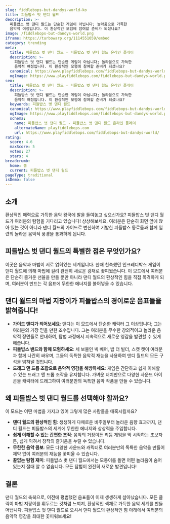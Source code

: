 ```yaml
---
slug: fiddlebops-but-dandys-world-ko
title: 피들밥스 벗 댄디 월드
description: >-
  피들밥스 벗 댄디 월드는 단순한 게임이 아닙니다; 놀라움으로 가득한 
  음악적 여정입니다. 이 환상적인 모험에 참여할 준비가 되셨나요?
image: /fiddlebops-but-dandys-world.png
iframe: https://turbowarp.org/1114551059/embed
category: trending
meta:
  title: 피들밥스 벗 댄디 월드 - 피들밥스 벗 댄디 월드 온라인 플레이
  description: >-
    피들밥스 벗 댄디 월드는 단순한 게임이 아닙니다; 놀라움으로 가득한 
    음악적 여정입니다. 이 환상적인 모험에 참여할 준비가 되셨나요?
  canonical: https://www.playfiddlebops.com/fiddlebops-but-dandys-world/
  ogImage: https://www.playfiddlebops.com/fiddlebops-but-dandys-world.png
seo:
  title: 피들밥스 벗 댄디 월드 - 피들밥스 벗 댄디 월드 온라인 플레이
  description: >-
    피들밥스 벗 댄디 월드는 단순한 게임이 아닙니다; 놀라움으로 가득한 
    음악적 여정입니다. 이 환상적인 모험에 참여할 준비가 되셨나요?
  keywords: 피들밥스 벗 댄디 월드
  canonical: https://www.playfiddlebops.com/fiddlebops-but-dandys-world/
  ogImage: https://www.playfiddlebops.com/fiddlebops-but-dandys-world.png
  schema:
    name: 피들밥스 벗 댄디 월드 - 피들밥스 벗 댄디 월드 온라인 플레이
    alternateName: playfiddlebops.com
    url: https://www.playfiddlebops.com/fiddlebops-but-dandys-world/
rating:
  score: 4.6
  maxScore: 5
  votes: 27
  stars: 4
breadcrumb:
  home: 홈
  current: 피들밥스 벗 댄디 월드
pageType: traditional
isDemo: false
---
```


## 소개

환상적인 매력으로 가득한 음악 왕국에 발을 들여놓고 싶으신가요? 피들밥스 벗 댄디 월드가 여러분의 탐험을 기다리고 있습니다! 상상해보세요, 여러분은 단순히 화면 앞에 앉아 있는 것이 아니라 댄디 월드의 가이드로 변신하여 기발한 피들밥스 동료들과 함께 일련의 놀라운 음악적 풍경을 통과하게 됩니다.

## 피들밥스 벗 댄디 월드의 특별한 점은 무엇인가요?

이곳은 음악과 마법이 서로 얽혀있는 세계입니다. 한때 친숙했던 인크레디박스 게임이 댄디 월드에 의해 마법에 걸려 완전히 새로운 광채로 꽃피웠습니다. 이 모드에서 여러분은 단순히 즐거운 선율을 만들 뿐만 아니라 댄디 월드의 환상적인 힘을 직접 목격하게 되며, 여러분이 만드는 각 음표에 무한한 에너지를 불어넣을 수 있습니다.

## 댄디 월드의 마법 지팡이가 피들밥스의 경이로운 음표들을 밝혀줍니다!

- **가이드 댄디가 되어보세요**: 댄디는 이 모드에서 단순한 캐릭터 그 이상입니다; 그는 여러분의 가장 믿을 만한 조수입니다. 그는 여러분을 무수한 창의적이고 놀라운 음악적 장면들로 안내하여, 탐험 과정에서 지속적으로 새로운 영감을 발견할 수 있게 해줍니다.
- **피들밥스 밴드와 함께 모험하세요**: 세 보물인 빅 베어, 밥 더 빌더, 스캣 캣이 여러분과 함께 나란히 싸우며, 그들의 독특한 음악적 재능을 사용하여 댄디 월드의 모든 구석을 밝혀낼 것입니다.
- **드래그 앤 드롭 조합으로 음악적 영감을 해방하세요**: 게임은 간단하고 쉽게 이해할 수 있는 드래그 앤 드롭 조작을 유지합니다. 가벼운 터치만으로 다양한 사운드 아이콘을 캐릭터에 드래그하여 여러분만의 독특한 음악 작품을 만들 수 있습니다.

## 왜 피들밥스 벗 댄디 월드를 선택해야 할까요?

이 모드는 어떤 마법을 가지고 있어 그렇게 많은 사람들을 매혹시킬까요?

- **댄디 월드의 환상적인 힘**: 생생하게 다채로운 비주얼부터 놀라운 음향 효과까지, 댄디 월드는 피들밥스의 세계에 무한한 에너지와 상상력을 주입합니다.
- **쉽게 이해할 수 있는 간편한 조작**: 음악의 거장이든 리듬 게임을 막 시작하는 초보자든, 쉽게 익혀서 창작의 즐거움을 누릴 수 있습니다.
- **무한한 음악 콤보**: 모든 다양한 사운드와 캐릭터로 여러분만의 독특한 음악을 만들어 제약 없이 여러분의 재능을 꽃피울 수 있습니다.
- **끝없는 탐험 재미**: 피들밥스 벗 댄디 월드에서는 모퉁이를 돌면 어떤 놀라움이 숨어있는지 절대 알 수 없습니다. 모든 탐험이 완전히 새로운 발견입니다!

## 결론

댄디 월드의 축복으로, 이전에 평범했던 음표들이 이제 생생하게 살아났습니다. 모든 클릭이 마법 지팡이를 휘두르는 것처럼 느껴져, 환상적인 색채로 가득한 음악 세계를 만들어냅니다. 피들밥스 벗 댄디 월드로 오셔서 댄디 월드의 환상적인 힘 아래에서 여러분의 음악적 영감을 최대한 꽃피워보세요!